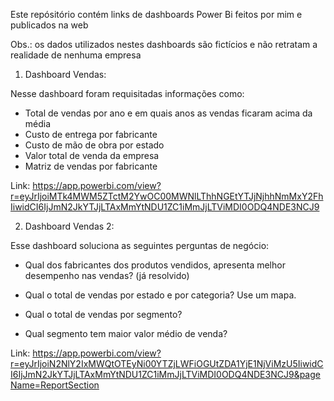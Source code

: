 Este repósitório contém links de dashboards Power Bi feitos por mim e publicados na web

Obs.: os dados utilizados nestes dashboards são fictícios e não retratam a realidade de nenhuma empresa

1) Dashboard Vendas:

Nesse dashboard foram requisitadas informações como:
- Total de vendas por ano e em quais anos as vendas ficaram acima da média
- Custo de entrega por fabricante
- Custo de mão de obra por estado
- Valor total de venda da empresa
- Matriz de vendas por fabricante

Link: https://app.powerbi.com/view?r=eyJrIjoiMTk4MWM5ZTctM2YwOC00MWNlLThhNGEtYTJjNjhhNmMxY2FhIiwidCI6IjJmN2JkYTJjLTAxMmYtNDU1ZC1iMmJjLTViMDI0ODQ4NDE3NCJ9

2) Dashboard Vendas 2:

Esse dashboard soluciona as seguintes perguntas de negócio:
- Qual dos fabricantes dos produtos vendidos, apresenta melhor desempenho nas vendas? (já resolvido)

- Qual o total de vendas por estado e por categoria? Use um mapa.

- Qual o total de vendas por segmento? 

- Qual segmento tem maior valor médio de venda? 

Link: https://app.powerbi.com/view?r=eyJrIjoiN2NlY2IxMWQtOTEyNi00YTZjLWFiOGUtZDA1YjE1NjViMzU5IiwidCI6IjJmN2JkYTJjLTAxMmYtNDU1ZC1iMmJjLTViMDI0ODQ4NDE3NCJ9&pageName=ReportSection
